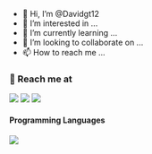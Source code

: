 - 👋 Hi, I’m @Davidgt12
- 👀 I’m interested in ...
- 🌱 I’m currently learning ...
- 💞️ I’m looking to collaborate on ...
- 📫 How to reach me ...


<h3>
  🚀 Reach me at
</h3> 
<p>
  <a href="https://www.linkedin.com/in/david-g%C3%B3mez-torija-592b0717a/">
        <img src="https://img.shields.io/badge/LinkedIn-0077B5?style=for-the-badge&logo=linkedin&logoColor=white" /></a>
  
  <a href="mailto:davidgomeztorija@gmail.com">
        <img src="https://img.shields.io/badge/Gmail-D14836?style=for-the-badge&logo=gmail&logoColor=white" /></a>
  
  <img src="https://img.shields.io/badge/GitHub-100000?style=for-the-badge&logo=github&logoColor=white">
</p>

<h4>Programming Languages</h4>
<p>
  <img src="https://img.shields.io/badge/Python-3776AB?style=for-the-badge&logo=python&logoColor=white">
</p>

